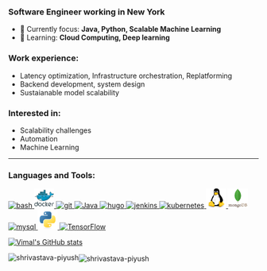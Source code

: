 <h3 align="left"><b>Software Engineer working in New York</b></h3>

- 🔭 Currently focus: **Java, Python, Scalable Machine Learning**
- 🌱 Learning: **Cloud Computing, Deep learning** 

<h3 align="left"><b>Work experience:</b></h3>

- Latency optimization, Infrastructure orchestration, Replatforming
- Backend development, system design
- Sustaianable model scalability

<h3 align="left"><b>Interested in:</b></h3>

- Scalability challenges
- Automation
- Machine Learning

---

<h3 align="left"><b>Languages and Tools:</b></h3>
<p align="left"> <a href="https://www.gnu.org/software/bash/" target="_blank"> <img src="https://www.vectorlogo.zone/logos/gnu_bash/gnu_bash-icon.svg" alt="bash" width="40" height="40"/> </a> <a href="https://www.docker.com/" target="_blank"> <img src="https://raw.githubusercontent.com/devicons/devicon/master/icons/docker/docker-original-wordmark.svg" alt="docker" width="40" height="40"/> </a> <a href="https://git-scm.com/" target="_blank"> <img src="https://www.vectorlogo.zone/logos/git-scm/git-scm-icon.svg" alt="git" width="40" height="40"/> </a> <a href="https://www.java.com/en/" target="_blank"> <img src="https://www.vectorlogo.zone/logos/java/java-icon.svg" alt="Java" width="40" height="40"/> </a> <a href="https://go.dev/" target="_blank"> <img src="https://www.vectorlogo.zone/logos/golang/golang-icon.svg" alt="hugo" width="40" height="40"/> </a> <a href="https://about.gitlab.com/" target="_blank"> <img src="https://www.vectorlogo.zone/logos/gitlab/gitlab-icon.svg" alt="jenkins" width="40" height="40"/> </a> <a href="https://kubernetes.io" target="_blank"> <img src="https://www.vectorlogo.zone/logos/kubernetes/kubernetes-icon.svg" alt="kubernetes" width="40" height="40"/> </a> <a href="https://www.linux.org/" target="_blank"> <img src="https://raw.githubusercontent.com/devicons/devicon/master/icons/linux/linux-original.svg" alt="linux" width="40" height="40"/> </a> <a href="https://www.mongodb.com/" target="_blank"> <img src="https://raw.githubusercontent.com/devicons/devicon/master/icons/mongodb/mongodb-original-wordmark.svg" alt="mongodb" width="40" height="40"/> <a href="https://www.mysql.com/" target="_blank"> <img src="https://www.vectorlogo.zone/logos/mysql/mysql-icon.svg" alt="mysql" width="40" height="40"/> </a> <a href="https://www.python.org" target="_blank"> <img src="https://raw.githubusercontent.com/devicons/devicon/master/icons/python/python-original.svg" alt="python" width="40" height="40"/> </a> <a href="https://www.tensorflow.org/" target="_blank"> <img src="https://www.vectorlogo.zone/logos/tensorflow/tensorflow-icon.svg" alt="TensorFlow" width="40" height="40"/> </a> </p>


[![Vimal's GitHub stats](https://github-readme-stats.vercel.app/api?username=shrivastava-piyush)](https://github.com/anuraghazra/github-readme-stats)

<!--START_SECTION:activity-->

<!--END_SECTION:activity-->



<p><img align="left" src="https://github-readme-stats.vercel.app/api/top-langs?username=shrivastava-piyush&show_icons=true&locale=en&layout=compact" alt="shrivastava-piyush" /></p>


<p><img align="center" src="https://github-readme-streak-stats.herokuapp.com/?user=shrivastava-piyush&" alt="shrivastava-piyush" /></p>


